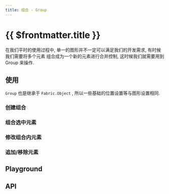 ```yaml
---
title: 组合 - Group
---
```


<script setup>
import Runnable from '../components/Runnable.vue'
import GroupDemo from './demos/Group.vue'
</script>

# {{ $frontmatter.title }}

在我们平时的使用过程中, 单一的图形并不一定可以满足我们的开发需求, 有时候我们需要将多个元素
组合成为一个新的元素进行合并控制, 这时候我们就需要用到 Group 来操作.

## 使用

`Group` 也是继承于 `Fabric.Object` , 所以一些基础的位置设置等与图形设置相同.

### 创建组合

<!--@include: ./group/createGroup.md-->

### 组合选中元素

<!--@include: ./group/groupActive.md-->

### 修改组合内元素

<!--@include: ./group/updateGroupItem.md-->

### 追加/移除元素

<!--@include: ./group/addRemoveItem.md-->

## Playground

<GroupDemo />

## API

<!--@include: ./group/api.md-->

